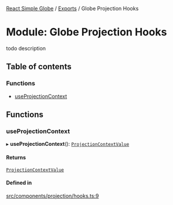 [React Simple Globe](../README.md) / [Exports](../modules.md) / Globe Projection Hooks

# Module: Globe Projection Hooks

todo description

## Table of contents

### Functions

- [useProjectionContext](Globe_Projection_Hooks.md#useprojectioncontext)

## Functions

### useProjectionContext

▸ **useProjectionContext**(): [`ProjectionContextValue`](../classes/Globe_Projection_Context.ProjectionContextValue.md)

#### Returns

[`ProjectionContextValue`](../classes/Globe_Projection_Context.ProjectionContextValue.md)

#### Defined in

[src/components/projection/hooks.ts:9](https://github.com/Gaushao/d3-react-globe/blob/d269768/src/components/projection/hooks.ts#L9)
